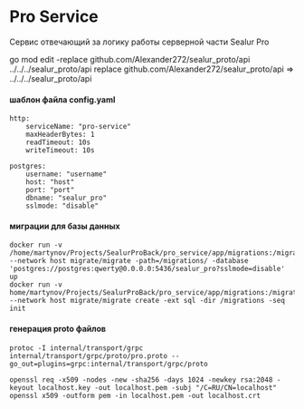 # Pro Service

Сервис отвечающий за логику работы серверной части Sealur Pro

go mod edit -replace github.com/Alexander272/sealur_proto/api ../../../sealur_proto/api
replace github.com/Alexander272/sealur_proto/api => ../../../sealur_proto/api

#### шаблон файла config.yaml
    http:
        serviceName: "pro-service"
        maxHeaderBytes: 1
        readTimeout: 10s
        writeTimeout: 10s

    postgres:
        username: "username"
        host: "host"
        port: "port"
        dbname: "sealur_pro"
        sslmode: "disable"

#### миграции для базы данных

    docker run -v /home/martynov/Projects/SealurProBack/pro_service/app/migrations:/migrations --network host migrate/migrate -path=/migrations/ -database 'postgres://postgres:qwerty@0.0.0.0:5436/sealur_pro?sslmode=disable' up
    docker run -v home/martynov/Projects/SealurProBack/pro_service/app/migrations:/migrations --network host migrate/migrate create -ext sql -dir /migrations -seq init

#### генерация proto файлов

    protoc -I internal/transport/grpc internal/transport/grpc/proto/pro.proto --go_out=plugins=grpc:internal/transport/grpc/proto

    openssl req -x509 -nodes -new -sha256 -days 1024 -newkey rsa:2048 -keyout localhost.key -out localhost.pem -subj "/C=RU/CN=localhost"
    openssl x509 -outform pem -in localhost.pem -out localhost.crt
